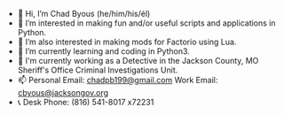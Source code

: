 - 👋 Hi, I’m Chad Byous (he/him/his/él)
- 👀 I’m interested in making fun and/or useful scripts and applications in Python.
- 👀 I’m also interested in making mods for Factorio using Lua.
- 🌱 I’m currently learning and coding in Python3.
- 💼 I'm currently working as a Detective in the Jackson County, MO Sheriff's Office Criminal Investigations Unit.
- 📫 Personal Email: chadpb199@gmail.com  Work Email: cbyous@jacksongov.org
- 📞 Desk Phone: (816) 541-8017 x72231

<!---
chadpb199/chadpb199 is a ✨ special ✨ repository because its `README.md` (this file) appears on your GitHub profile.
You can click the Preview link to take a look at your changes.
--->
